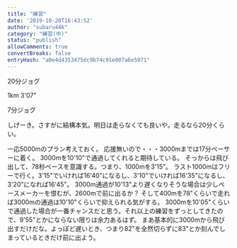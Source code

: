 ```yaml
---
title: "練習"
date: '2019-10-20T16:43:52'
author: "subaru44k"
category: "練習(中)"
status: "publish"
allowComments: true
convertBreaks: false
entryHash: "a0e4d4353475dc9b74c91e007a6e5971"
---
```

20分ジョグ

1km
3'07"

7分ジョグ

しげーき。さすがに結構本気。明日は走らなくても良いや。走るなら20分くらい。

一応5000mのプラン考えておく。
応援無いので・・・3000mまでは17分ペーサーに着く。
3000mを10'10"で通過してくれると期待している。
そっからは飛び出して、78秒ペースを意識する。つまり、1000mを3'15"。
ラスト1000mはフリーで行く。3'15"でいければ16'40"になるし、3'10"でいければ16'35"になるし、3'20"になれば16'45"。
3000m通過が10'13"より遅くなりそうな場合は少しペースメーカーを恨むが、2600mで前に出るか？
そして400mを78"くらいで走れば3000mの通過は10'10"くらいで抑えられる気がする。
3000mを10'05"くらいで通過した場合が一番チャンスだと思う。それ以上の練習をずっとしてきたので、9'55"とかにならない限りは余力あるはず。
まあ基本的に3000mから飛び出すだけだな。よっぽど遅いとき、つまり82"を全然切らずに83"とか刻んでしまっているときだけ前に出よう。
